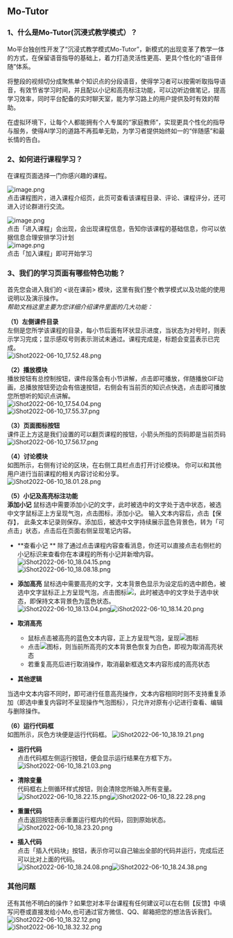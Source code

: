 ## Mo-Tutor
### 1、什么是Mo-Tutor(沉浸式教学模式）？

Mo平台独创性开发了“沉浸式教学模式Mo-Tutor”，新模式的出现变革了教学一体的方式，在保留语音指导的基础上，着力打造灵活性更高、更具个性化的“语音伴随”体系。 

将整段的视频切分成聚焦单个知识点的分段语音，使得学习者可以按需听取指导语音，有效节省学习时间，并且配以小记和高亮标注功能，可以边听边做笔记，提高学习效率，同时平台配备的实时聊天室，能为学习路上的用户提供及时有效的帮助。 

在虚拟环境下，让每个人都能拥有个人专属的“家庭教师”，实现更具个性化的指导与服务，使得AI学习的道路不再孤单无助，为学习者提供始终如一的“伴随感”和最长情的告白。
### 2、**如何进行课程学习？**

在课程页面选择一门你感兴趣的课程。

![image.png](https://imgbed.momodel.cn/image-6.png)<br />点击课程图片，进入课程介绍页，此页可查看该课程目录、评论、课程评分，还可进入讨论群进行交流。

![image.png](https://imgbed.momodel.cn/image-7.png)<br />点击「进入课程」会出现，会出现课程信息，告知你该课程的基础信息，你可以依据信息合理安排学习计划<br />![image.png](https://imgbed.momodel.cn/image-8.png)<br />点击「加入课程」即可开始学习

### **3、我们的学习页面有哪些特色功能？**

首先您会进入我们的 <说在课前> 模块，这里有我们整个教学模式以及功能的使用说明以及演示操作。 <br />_帮助文档这里主要为您详细介绍课件里面的几大功能：_

**（1）左侧课件目录**<br />左侧是您所学该课程的目录，每小节后面有环状显示进度，当状态为对号时，则表示学习完成；显示感叹号则表示测试未通过。课程完成是，标题会变蓝表示已完成。<br />![iShot2022-06-10_17.52.48.png](https://imgbed.momodel.cn/iShot2022-06-10_17.52.48.png)<br /> 

**（2）播放模块**<br />播放按钮有总控制按钮，课件段落会有小节讲解，点击即可播放，伴随播放GIF动画，总播放按钮旁边会有倍速按钮，右侧会有当前页的知识点快选，点击即可播放您所想听的知识点讲解。<br />![iShot2022-06-10_17.54.04.png](https://imgbed.momodel.cn/iShot2022-06-10_17.54.04.png)<br />![iShot2022-06-10_17.55.37.png](https://imgbed.momodel.cn/iShot2022-06-10_17.55.37.png)<br />

**（3）页面图标按钮**<br />课件正上方这是我们设置的可以翻页课程的按钮，小箭头所指的页码即是当前页码<br />![iShot2022-06-10_17.56.17.png](https://imgbed.momodel.cn/iShot2022-06-10_17.56.17.png)<br />

**（4）讨论模块**<br />如图所示，右侧有讨论的区块，在右侧工具栏点击打开讨论模块。 你可以和其他用户进行当前课程的相关内容讨论和分享。<br />![iShot2022-06-10_18.01.28.png](https://imgbed.momodel.cn/iShot2022-06-10_18.01.28.png)<br />

**（5）小记及高亮标注功能**<br />**添加小记** 鼠标选中需要添加小记的文字，此时被选中的文字处于选中状态，被选中文字鼠标正上方呈现气泡，点击图标，添加小记。 输入文本内容后，点击【保存】， 此条文本记录则保存。添加后，被选中文字持续展示蓝色背景色，转为「可点击」状态，点击后在页面右侧呈现笔记内容。

- **查看小记 ** 除了通过点击课程内容查看消息，你还可以直接点击右侧栏的小记标识来查看你在本课程的所有小记并新增内容。<br />![iShot2022-06-10_18.04.15.png](https://imgbed.momodel.cn/iShot2022-06-10_18.04.15.png)<br />![iShot2022-06-10_18.08.18.png](https://imgbed.momodel.cn/iShot2022-06-10_18.08.18.png)<br />

- **添加高亮** 鼠标选中需要高亮的文字，文本背景色显示为设定后的选中颜色，被选中文字鼠标正上方呈现气泡，点击图标![](https://imgbed.momodel.cn/docs/gl.png)，此时被选中的文字处于选中状态，即保持文本背景色为蓝色状态。<br />![iShot2022-06-10_18.13.04.png](https://imgbed.momodel.cn/iShot2022-06-10_18.13.04.png)![iShot2022-06-10_18.14.20.png](https://imgbed.momodel.cn/iShot2022-06-10_18.14.20.png)<br />

- **取消高亮**

   - 鼠标点击被高亮的蓝色文本内容，正上方呈现气泡，呈现![](https://imgbed.momodel.cn/docs/qxgl.png)图标
   - 点击![](https://imgbed.momodel.cn/docs/qxgl.png)图标，则当前所高亮的文本背景色恢复为白色，即视为取消高亮状态
   - 若重复高亮后进行取消操作，取消最新框选文本内容形成的高亮状态

- **其他逻辑**

 当选中文本内容不同时，即可进行任意高亮操作，文本内容相同时则不支持重复添加（即选中重复内容时不呈现操作气泡图标），只允许对原有小记进行查看、编辑与删除操作。

**（6）运行代码框**<br />如图所示，灰色方块便是运行代码框。 ![iShot2022-06-10_18.19.21.png](https://imgbed.momodel.cn/iShot2022-06-10_18.19.21.png)<br />

- **运行代码**<br />点击代码框左侧运行按钮，便会显示运行结果在方框下方。<br />![iShot2022-06-10_18.21.03.png](https://imgbed.momodel.cn/iShot2022-06-10_18.21.03.png)<br />

- **清除变量**<br />代码框右上侧循环样式按钮，则会清除您所输入所有变量。 <br />![iShot2022-06-10_18.22.15.png](https://imgbed.momodel.cn/iShot2022-06-10_18.22.15.png)![iShot2022-06-10_18.22.28.png](https://imgbed.momodel.cn/iShot2022-06-10_18.22.28.png)<br />

- **重置代码**<br />点击返回按钮表示重置运行框内的代码，回到原始状态。<br />![iShot2022-06-10_18.23.20.png](https://imgbed.momodel.cn/iShot2022-06-10_18.23.20.png)<br />

- **插入代码**<br />点击「插入代码块」按钮，表示你可以自己输出全部的代码并运行，完成后还可以比对上面的代码。<br />![iShot2022-06-10_18.24.08.png](https://imgbed.momodel.cn/iShot2022-06-10_18.24.08.png)![iShot2022-06-10_18.24.38.png](https://imgbed.momodel.cn/iShot2022-06-10_18.24.38.png)

### 其他问题
还有其他不明白的操作？如果您对本平台课程有任何建议可以在右侧【反馈】中填写问卷或直接发给小Mo,也可通过官方微信、QQ、邮箱把您的想法告诉我们。<br />![iShot2022-06-10_18.32.12.png](https://imgbed.momodel.cn/iShot2022-06-10_18.32.12.png)<br />![iShot2022-06-10_18.32.32.png](https://imgbed.momodel.cn/iShot2022-06-10_18.32.32.png)
